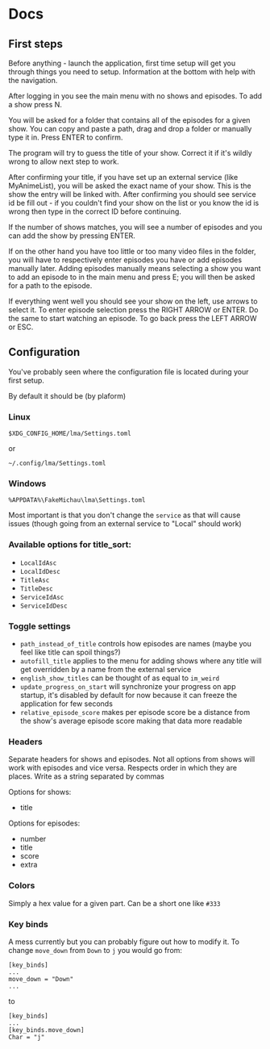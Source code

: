 # Docs

## First steps

Before anything - launch the application, first time setup will get you through things you need to setup. Information at the bottom with help with the navigation.

After logging in you see the main menu with no shows and episodes. To add a show press N. 

You will be asked for a folder that contains all of the episodes for a given show. You can copy and paste a path, drag and drop a folder or manually type it in. Press ENTER to confirm.

The program will try to guess the title of your show. Correct it if it's wildly wrong to allow next step to work.

After confirming your title, if you have set up an external service (like MyAnimeList), you will be asked the exact name of your show. This is the show the entry will be linked with. After confirming you should see service id be fill out - if you couldn't find your show on the list or you know the id is wrong then type in the correct ID before continuing.

If the number of shows matches, you will see a number of episodes and you can add the show by pressing ENTER.

If on the other hand you have too little or too many video files in the folder, you will have to respectively enter episodes you have or add episodes manually later. Adding episodes manually means selecting a show you want to add an episode to in the main menu and press E; you will then be asked for a path to the episode.

If everything went well you should see your show on the left, use arrows to select it. To enter episode selection press the RIGHT ARROW or ENTER. Do the same to start watching an episode. To go back press the LEFT ARROW or ESC.

## Configuration
You've probably seen where the configuration file is located during your first setup. 

By default it should be (by plaform)

### Linux
```
$XDG_CONFIG_HOME/lma/Settings.toml
```
or
```
~/.config/lma/Settings.toml
``` 

### Windows
```
%APPDATA%\FakeMichau\lma\Settings.toml
```

Most important is that you don't change the ``service`` as that will cause issues (though going from an external service to "Local" should work)

### Available options for title_sort:
 - ``LocalIdAsc``
 - ``LocalIdDesc``
 - ``TitleAsc``
 - ``TitleDesc``
 - ``ServiceIdAsc``
 - ``ServiceIdDesc``

### Toggle settings
- ``path_instead_of_title`` controls how episodes are names (maybe you feel like title can spoil things?)
- ``autofill_title`` applies to the menu for adding shows where any title will get overridden by a name from the external service
- ``english_show_titles`` can be thought of as equal to ``im_weird``
- ``update_progress_on_start`` will synchronize your progress on app startup, it's disabled by default for now because it can freeze the application for few seconds
- ``relative_episode_score`` makes per episode score be a distance from the show's average episode score making that data more readable

### Headers
Separate headers for shows and episodes. Not all options from shows will work with episodes and vice versa. Respects order in which they are places. Write as a string separated by commas

Options for shows:
 - title

Options for episodes:
 - number
 - title
 - score
 - extra

### Colors
Simply a hex value for a given part. Can be a short one like ``#333``

### Key binds
A mess currently but you can probably figure out how to modify it.
To change ``move_down`` from ``Down`` to ``j`` you would go from:
```
[key_binds]
...
move_down = "Down"
...
```
to
```
[key_binds]
...
[key_binds.move_down]
Char = "j"
```